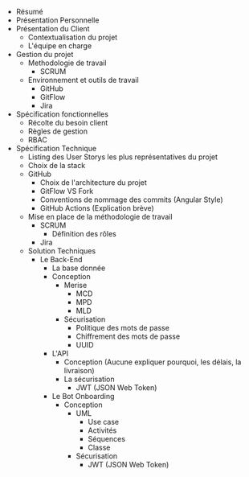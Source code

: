 - Résumé
- Présentation Personnelle
- Présentation du Client
  - Contextualisation du projet
  - L'équipe en charge
- Gestion du projet
  - Methodologie de travail
    - SCRUM
  - Environnement et outils de travail
    - GitHub
    - GitFlow
    - Jira
- Spécification fonctionnelles
  - Récolte du besoin client
  - Règles de gestion
  - RBAC
- Spécification Technique
  - Listing des User Storys les plus représentatives du projet
  - Choix de la stack
  - GitHub
    - Choix de l'architecture du projet
    - GitFlow VS Fork
    - Conventions de nommage des commits (Angular Style)
    - GitHub Actions (Explication brève)
  - Mise en place de la méthodologie de travail
    - SCRUM
      - Définition des rôles
    - Jira
  - Solution Techniques
    - Le Back-End
      - La base donnée
      - Conception
        - Merise
          - MCD
          - MPD
          - MLD
        - Sécurisation
          - Politique des mots de passe
          - Chiffrement des mots de passe
          - UUID
      - L'API
        - Conception (Aucune expliquer pourquoi, les délais, la livraison)
        - La sécurisation
          - JWT (JSON Web Token)
      - Le Bot Onboarding
        - Conception
          - UML
            - Use case
            - Activités
            - Séquences
            - Classe
          - Sécurisation
            - JWT (JSON Web Token)